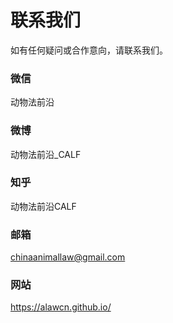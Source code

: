 # 联系我们
如有任何疑问或合作意向，请联系我们。
### 微信
动物法前沿
### 微博
动物法前沿_CALF
### 知乎
动物法前沿CALF
### 邮箱
chinaanimallaw@gmail.com
### 网站
https://alawcn.github.io/
